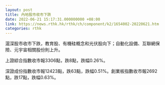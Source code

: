 ```yaml
---
layout: post
title: 內地股市收市下跌
date: 2022-06-21 15:17:31.000000000 +08:00
link: https://news.rthk.hk/rthk/ch/component/k2/1654002-20220621.htm
categories: rthk
---
```


滬深股市收市下跌，教育股、有機硅概念和光伏股向下；自動化設備、互聯網保險、元宇宙相關股份則上升。

上證綜合指數收市報3306點，跌8點，跌幅0.26%。

深證成份指數收市報12423點，跌63點，跌幅0.51%。創業板指數收市報2692點，跌17點，跌幅0.63%。
